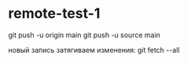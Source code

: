 # remote-test-1
git push -u origin main
git push -u source main

новый запись 
затягиваем изменения: git fetch --all
